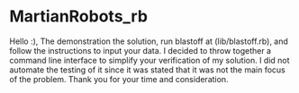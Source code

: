 MartianRobots_rb
================

Hello :), The demonstration the solution, run blastoff at (lib/blastoff.rb), and follow the instructions to input your
data. I decided to throw together a command line interface to simplify your verification of my solution. I did not
automate the testing of it since it was stated that it was not the main focus of the problem.
Thank you for your time and consideration.
